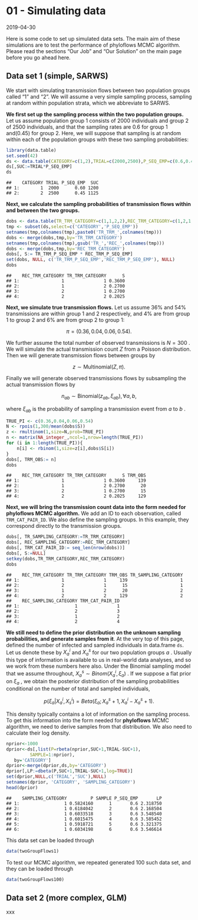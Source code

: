 01 - Simulating data
================
2019-04-30

Here is some code to set up simulated data sets. The main aim of these
simulations are to test the performance of phyloflows MCMC algorithm.
Please read the sections “Our Job” and “Our Solution” on the main page
before you go ahead here.

## Data set 1 (simple, SARWS)

We start with simulating transmission flows between two population
groups called “1” and “2”. We will assume a very simple sampling
process, sampling at random within population strata, which we
abbreviate to SARWS.

**We first set up the sampling process within the two population
groups.** Let us assume population group 1 consists of
 $2000$
individuals and group 2 of
 $2500$
individuals, and that the sampling rates are
 $0.6$
for group 1 and\(0.45\) for group 2. Here, we will suppose that
sampling is at random within each of the population groups with these
two sampling probabilities:

``` r
library(data.table)
set.seed(42)
ds <- data.table(CATEGORY=c(1,2),TRIAL=c(2000,2500),P_SEQ_EMP=c(0.6,0.45))
ds[,SUC:=TRIAL*P_SEQ_EMP]
ds
```

    ##    CATEGORY TRIAL P_SEQ_EMP  SUC
    ## 1:        1  2000      0.60 1200
    ## 2:        2  2500      0.45 1125

**Next, we calculate the sampling probabilities of transmission flows
within and between the two groups.**

``` r
dobs <- data.table(TR_TRM_CATEGORY=c(1,1,2,2),REC_TRM_CATEGORY=c(1,2,1,2))
tmp <- subset(ds,select=c('CATEGORY','P_SEQ_EMP'))
setnames(tmp,colnames(tmp),paste0('TR_TRM_',colnames(tmp)))
dobs <- merge(dobs,tmp,by='TR_TRM_CATEGORY')
setnames(tmp,colnames(tmp),gsub('TR_','REC_',colnames(tmp)))
dobs <- merge(dobs,tmp,by='REC_TRM_CATEGORY')
dobs[, S:= TR_TRM_P_SEQ_EMP * REC_TRM_P_SEQ_EMP]
set(dobs, NULL, c('TR_TRM_P_SEQ_EMP','REC_TRM_P_SEQ_EMP'), NULL)
dobs
```

    ##    REC_TRM_CATEGORY TR_TRM_CATEGORY      S
    ## 1:                1               1 0.3600
    ## 2:                1               2 0.2700
    ## 3:                2               1 0.2700
    ## 4:                2               2 0.2025

**Next, we simulate true transmission flows.** Let us assume 36% and 54%
transmissions are within group 1 and 2 respectively, and 4% are from
group 1 to group 2 and 6% are from group 2 to group 1:

$$
\pi=(0.36,0.04,0.06,0.54).
$$


We further assume the total number of observed transmissions is
 $N=300$
. We will simulate the actual transmission count
 $Z$
from a Poisson distribution. Then we will generate transmission flows
between groups by

$$
z\sim\mbox{Multinomial} (Z,\pi).
$$


Finally we will generate observed transmissions flows by subsampling the
actual transmission flows by

$$
n_{ab}\sim\mbox{Binomial} (z_{ab},\xi_{ab}),\forall a,b,
$$


where
 $\xi_{ab}$
is the probability of sampling a transmission event from
 $a$
to
 $b$
.

``` r
TRUE_PI <- c(0.36,0.04,0.06,0.54)
N <- rpois(1,300/mean(dobs$S))
z <- rmultinom(1,size=N,prob=TRUE_PI)
n <- matrix(NA_integer_,ncol=1,nrow=length(TRUE_PI))
for (i in 1:length(TRUE_PI)){
    n[i] <- rbinom(1,size=z[i],dobs$S[i])
}
dobs[, TRM_OBS:= n]
dobs
```

    ##    REC_TRM_CATEGORY TR_TRM_CATEGORY      S TRM_OBS
    ## 1:                1               1 0.3600     139
    ## 2:                1               2 0.2700      20
    ## 3:                2               1 0.2700      15
    ## 4:                2               2 0.2025     129

**Next, we will bring the transmission count data into the form needed
for phyloflows MCMC algorithm.** We add an ID to each observation,
called `TRM_CAT_PAIR_ID`. We also define the sampling groups. In this
example, they correspond directly to the transmission groups.

``` r
dobs[, TR_SAMPLING_CATEGORY:=TR_TRM_CATEGORY]
dobs[, REC_SAMPLING_CATEGORY:=REC_TRM_CATEGORY]
dobs[, TRM_CAT_PAIR_ID:= seq_len(nrow(dobs))]
dobs[, S:=NULL]
setkey(dobs,TR_TRM_CATEGORY,REC_TRM_CATEGORY)
dobs
```

    ##    REC_TRM_CATEGORY TR_TRM_CATEGORY TRM_OBS TR_SAMPLING_CATEGORY
    ## 1:                1               1     139                    1
    ## 2:                2               1      15                    1
    ## 3:                1               2      20                    2
    ## 4:                2               2     129                    2
    ##    REC_SAMPLING_CATEGORY TRM_CAT_PAIR_ID
    ## 1:                     1               1
    ## 2:                     2               3
    ## 3:                     1               2
    ## 4:                     2               4

**We still need to define the prior distribution on the unknown sampling
probabilities, and generate samples from it**. At the very top of this
page, defined the number of infected and sampled individuals in
data.frame `ds`. Let us denote these by
 $X_a^i$
and
 $X_a^s$
for our two population groups
 $a$
. Usually this type of information is available to us in real-world data
analyses, and so we work from these numbers here also. Under the
Binomial sampling model that we assume throughout,
 $X_a^s\sim Binom(X_a^i,\xi_a)$
. If we suppose a flat prior on
 $\xi_a$
, we obtain the posterior distribution of the sampling probabilities
conditional on the number of total and sampled individuals,

$$
p(\xi_a|X_a^i,X_s^i)= Beta(\xi_a;X_a^s+1,X_a^i-X_a^s+1).
$$


This density typically contains a lot of information on the sampling
process. To get this information into the form needed for **phyloflows**
MCMC algorithm, we need to derive samples from that distribution. We
also need to calculate their log density.

``` r
nprior<-1000
dprior<-ds[,list(P=rbeta(nprior,SUC+1,TRIAL-SUC+1),
         SAMPLE=1:nprior),
   by='CATEGORY']
dprior<-merge(dprior,ds,by='CATEGORY')
dprior[,LP:=dbeta(P,SUC+1,TRIAL-SUC+1,log=TRUE)]
set(dprior,NULL,c('TRIAL','SUC'),NULL)
setnames(dprior, 'CATEGORY', 'SAMPLING_CATEGORY')
head(dprior)
```

    ##    SAMPLING_CATEGORY         P SAMPLE P_SEQ_EMP       LP
    ## 1:                 1 0.5824160      1       0.6 2.318750
    ## 2:                 1 0.6184042      2       0.6 2.168504
    ## 3:                 1 0.6033518      3       0.6 3.548540
    ## 4:                 1 0.6015475      4       0.6 3.585452
    ## 5:                 1 0.5918721      5       0.6 3.321375
    ## 6:                 1 0.6034198      6       0.6 3.546614

This data set can be loaded through

``` r
data(twoGroupFlows1)
```

To test our MCMC algorithm, we repeated generated 100 such data set, and
they can be loaded through

``` r
data(twoGroupFlows100)
```

## Data set 2 (more complex, GLM)

xxx
